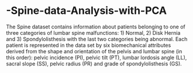 # -Spine-data-Analysis-with-PCA
The Spine dataset contains information about patients belonging to one of three categories of lumbar spine malfunctions: 1) Normal, 2) Disk Hernia and 3) Spondylolisthesis with the last two categories being abnormal. Each patient is represented in the data set by six biomechanical attributes derived from the shape and orientation of the pelvis and lumbar spine (in this order): pelvic incidence (PI), pelvic tilt (PT), lumbar lordosis angle (LL), sacral slope (SS), pelvic radius (PR) and grade of spondylolisthesis (GS).
